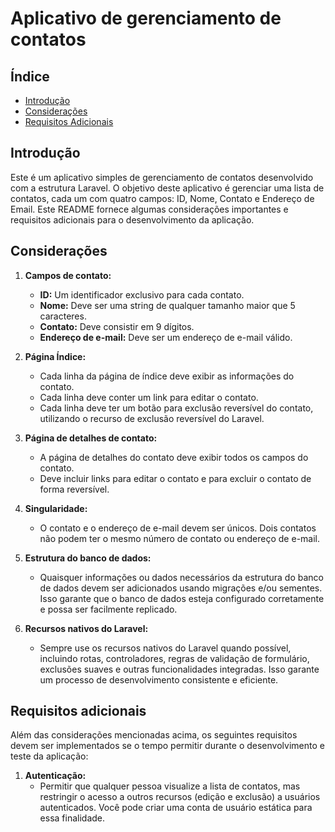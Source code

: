 # Aplicativo de gerenciamento de contatos

## Índice
- [Introdução](#introdução)
- [Considerações](#considerações)
- [Requisitos Adicionais](#requisitos-adicionais)

## Introdução

Este é um aplicativo simples de gerenciamento de contatos desenvolvido com a estrutura Laravel. O objetivo deste aplicativo é gerenciar uma lista de contatos, cada um com quatro campos: ID, Nome, Contato e Endereço de Email. Este README fornece algumas considerações importantes e requisitos adicionais para o desenvolvimento da aplicação.

## Considerações

1. **Campos de contato:**
    - **ID:** Um identificador exclusivo para cada contato.
    - **Nome:** Deve ser uma string de qualquer tamanho maior que 5 caracteres.
    - **Contato:** Deve consistir em 9 dígitos.
    - **Endereço de e-mail:** Deve ser um endereço de e-mail válido.

2. **Página Índice:**
    - Cada linha da página de índice deve exibir as informações do contato.
    - Cada linha deve conter um link para editar o contato.
    - Cada linha deve ter um botão para exclusão reversível do contato, utilizando o recurso de exclusão reversível do Laravel.

3. **Página de detalhes de contato:**
    - A página de detalhes do contato deve exibir todos os campos do contato.
    - Deve incluir links para editar o contato e para excluir o contato de forma reversível.

4. **Singularidade:**
    - O contato e o endereço de e-mail devem ser únicos. Dois contatos não podem ter o mesmo número de contato ou endereço de e-mail.

5. **Estrutura do banco de dados:**
    - Quaisquer informações ou dados necessários da estrutura do banco de dados devem ser adicionados usando migrações e/ou sementes. Isso garante que o banco de dados esteja configurado corretamente e possa ser facilmente replicado.

6. **Recursos nativos do Laravel:**
    - Sempre use os recursos nativos do Laravel quando possível, incluindo rotas, controladores, regras de validação de formulário, exclusões suaves e outras funcionalidades integradas. Isso garante um processo de desenvolvimento consistente e eficiente.

## Requisitos adicionais

Além das considerações mencionadas acima, os seguintes requisitos devem ser implementados se o tempo permitir durante o desenvolvimento e teste da aplicação:

1. **Autenticação:**
    - Permitir que qualquer pessoa visualize a lista de contatos, mas restringir o acesso a outros recursos (edição e exclusão) a usuários autenticados. Você pode criar uma conta de usuário estática para essa finalidade.

